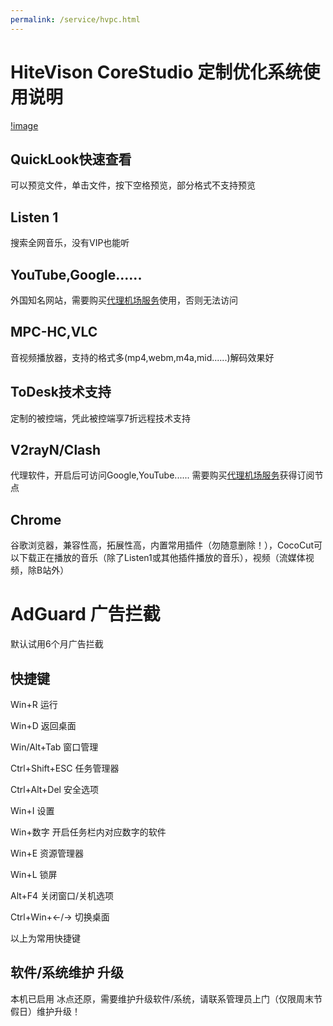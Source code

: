 ```yaml
---
permalink: /service/hvpc.html
---
```


# HiteVison CoreStudio 定制优化系统使用说明

[!image](https://user-images.githubusercontent.com/102907913/173813879-656c5d94-b9f1-485f-8804-5240d8db3365.png)

## QuickLook快速查看

可以预览文件，单击文件，按下空格预览，部分格式不支持预览

## Listen 1

搜索全网音乐，没有VIP也能听

## YouTube,Google......

外国知名网站，需要购买[代理机场服务](/article/PROXYairportservice)使用，否则无法访问

## MPC-HC,VLC

音视频播放器，支持的格式多(mp4,webm,m4a,mid......)解码效果好

## ToDesk技术支持

定制的被控端，凭此被控端享7折远程技术支持

## V2rayN/Clash

代理软件，开启后可访问Google,YouTube...... 需要购买[代理机场服务](/article/PROXYairportservice)获得订阅节点

## Chrome

谷歌浏览器，兼容性高，拓展性高，内置常用插件（勿随意删除！），CocoCut可以下载正在播放的音乐（除了Listen1或其他插件播放的音乐），视频（流媒体视频，除B站外）

# AdGuard 广告拦截

默认试用6个月广告拦截

## 快捷键

Win+R 运行

Win+D 返回桌面

Win/Alt+Tab 窗口管理

Ctrl+Shift+ESC 任务管理器

Ctrl+Alt+Del 安全选项

Win+I 设置

Win+数字 开启任务栏内对应数字的软件

Win+E 资源管理器

Win+L 锁屏

Alt+F4 关闭窗口/关机选项

Ctrl+Win+←/→ 切换桌面

以上为常用快捷键

## 软件/系统维护 升级

本机已启用 冰点还原，需要维护升级软件/系统，请联系管理员上门（仅限周末节假日）维护升级！

